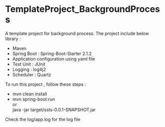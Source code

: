# TemplateProject_BackgroundProcess

A template project for background process. The project include below library :
- Maven
- Spring Boot : Spring-Boot-Starter 2.1.2
- Application configuration using yaml file 
- Test Unit : JUnit
- Logging : log4j2
- Scheduler : Quartz

To run this project , follow these steps :
- mvn clean install
- mvn spring-boot:run
</br> or
</br> java -jar target/ssts-0.0.1-SNAPSHOT.jar

Check the log/app.log for the log file
